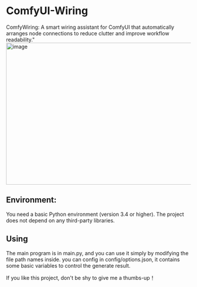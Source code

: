 # ComfyUI-Wiring
ComfyWiring: A smart wiring assistant for ComfyUI that automatically arranges node connections to reduce clutter and improve workflow readability."
<img width="2564" height="386" alt="image" src="https://github.com/user-attachments/assets/35ab3784-b43e-480c-bef3-7cba0eee3a2b" />



## Environment:
You need a basic Python environment (version 3.4 or higher). The project does not depend on any third-party libraries.

## Using
The main program is in main.py, and you can use it simply by modifying the file path names inside.
you can config in config/options.json, it contains some basic variables to control the generate result.

If you like this project, don't be shy to give me a thumbs-up！
